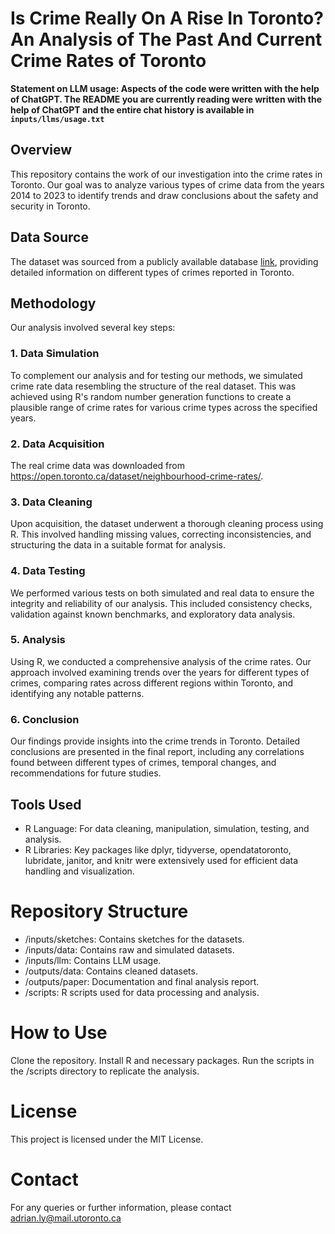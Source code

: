 # Is Crime Really On A Rise In Toronto? An Analysis of The Past And Current Crime Rates of Toronto

**Statement on LLM usage: Aspects of the code were written with the help of ChatGPT. The README you are currently reading were written with the help of ChatGPT and the entire chat history is available in `inputs/llms/usage.txt`**

## Overview
This repository contains the work of our investigation into the crime rates in Toronto. Our goal was to analyze various types of crime data from the years 2014 to 2023 to identify trends and draw conclusions about the safety and security in Toronto.

## Data Source
The dataset was sourced from a publicly available database [link](https://open.toronto.ca/dataset/neighbourhood-crime-rates/), providing detailed information on different types of crimes reported in Toronto.

## Methodology
Our analysis involved several key steps:

### 1. Data Simulation
To complement our analysis and for testing our methods, we simulated crime rate data resembling the structure of the real dataset. This was achieved using R's random number generation functions to create a plausible range of crime rates for various crime types across the specified years.

### 2. Data Acquisition
The real crime data was downloaded from https://open.toronto.ca/dataset/neighbourhood-crime-rates/.

### 3. Data Cleaning
Upon acquisition, the dataset underwent a thorough cleaning process using R. This involved handling missing values, correcting inconsistencies, and structuring the data in a suitable format for analysis.
### 4. Data Testing
We performed various tests on both simulated and real data to ensure the integrity and reliability of our analysis. This included consistency checks, validation against known benchmarks, and exploratory data analysis.
### 5. Analysis
Using R, we conducted a comprehensive analysis of the crime rates. Our approach involved examining trends over the years for different types of crimes, comparing rates across different regions within Toronto, and identifying any notable patterns.
### 6. Conclusion
Our findings provide insights into the crime trends in Toronto. Detailed conclusions are presented in the final report, including any correlations found between different types of crimes, temporal changes, and recommendations for future studies.
## Tools Used
* R Language: For data cleaning, manipulation, simulation, testing, and analysis.
* R Libraries: Key packages like dplyr, tidyverse, opendatatoronto, lubridate, janitor, and knitr were extensively used for efficient data handling and visualization.
# Repository Structure
* /inputs/sketches: Contains sketches for the datasets.
* /inputs/data: Contains raw and simulated datasets.
* /inputs/llm: Contains LLM usage.
* /outputs/data: Contains cleaned datasets.
* /outputs/paper: Documentation and final analysis report.
* /scripts: R scripts used for data processing and analysis.

# How to Use
Clone the repository.
Install R and necessary packages.
Run the scripts in the /scripts directory to replicate the analysis.

# License
This project is licensed under the MIT License.

# Contact
For any queries or further information, please contact adrian.ly@mail.utoronto.ca

